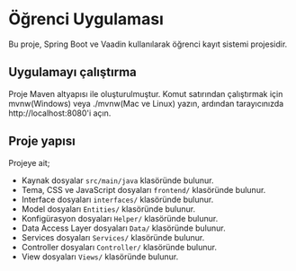 # Öğrenci Uygulaması

Bu proje, Spring Boot ve Vaadin kullanılarak öğrenci kayıt sistemi projesidir.

## Uygulamayı çalıştırma

Proje Maven altyapısı ile oluşturulmuştur. Komut satırından çalıştırmak için mvnw(Windows) veya ./mvnw(Mac ve Linux) yazın, ardından tarayıcınızda http://localhost:8080'i açın.

## Proje yapısı

Projeye ait;
- Kaynak dosyalar `src/main/java` klasöründe bulunur.
- Tema, CSS ve JavaScript dosyaları `frontend/` klasöründe bulunur.
- Interface dosyaları `interfaces/` klasöründe bulunur.
- Model dosyaları `Entities/` klasöründe bulunur.
- Konfigürasyon dosyaları `Helper/` klasöründe bulunur.
- Data Access Layer dosyaları `Data/` klasöründe bulunur.
- Services dosyaları `Services/` klasöründe bulunur.
- Controller dosyaları `Controller/` klasöründe bulunur.
- View dosyaları `Views/` klasöründe bulunur.
